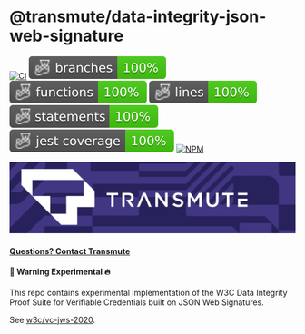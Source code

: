 # @transmute/data-integrity-json-web-signature

[![CI](https://github.com/transmute-industries/data-integrity-json-web-signature/actions/workflows/ci.yml/badge.svg)](https://github.com/transmute-industries/data-integrity-json-web-signature/actions/workflows/ci.yml)
![Branches](./badges/coverage-branches.svg)
![Functions](./badges/coverage-functions.svg)
![Lines](./badges/coverage-lines.svg)
![Statements](./badges/coverage-statements.svg)
![Jest coverage](./badges/coverage-jest%20coverage.svg)
[![NPM](https://nodei.co/npm/@transmute/data-integrity-json-web-signature.png?mini=true)](https://npmjs.org/package/@transmute/data-integrity-json-web-signature)

<img src="./transmute-banner.png" />

#### [Questions? Contact Transmute](https://transmute.typeform.com/to/RshfIw?typeform-source=data-integrity-json-web-signature)

#### 🚧 Warning Experimental 🔥

This repo contains experimental implementation of the W3C Data Integrity Proof Suite for Verifiable Credentials built on JSON Web Signatures.

See [w3c/vc-jws-2020](https://github.com/w3c/vc-jws-2020).
